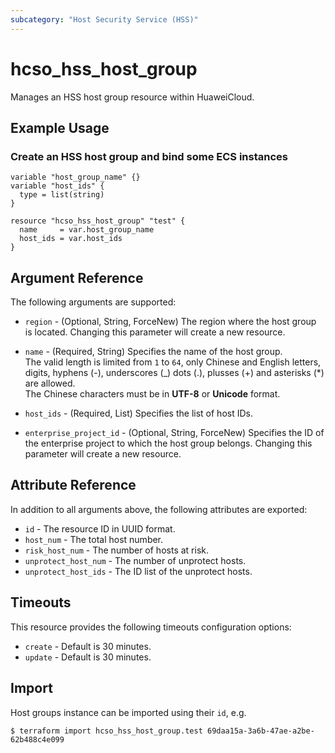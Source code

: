 ```yaml
---
subcategory: "Host Security Service (HSS)"
---
```


# hcso_hss_host_group

Manages an HSS host group resource within HuaweiCloud.

## Example Usage

### Create an HSS host group and bind some ECS instances

```hcl
variable "host_group_name" {}
variable "host_ids" {
  type = list(string)
}

resource "hcso_hss_host_group" "test" {
  name     = var.host_group_name
  host_ids = var.host_ids
}
```

## Argument Reference

The following arguments are supported:

* `region` - (Optional, String, ForceNew) The region where the host group is located.
  Changing this parameter will create a new resource.

* `name` - (Required, String) Specifies the name of the host group.  
  The valid length is limited from `1` to `64`, only Chinese and English letters, digits, hyphens (-), underscores (_)
  dots (.), plusses (+) and asterisks (*) are allowed.  
  The Chinese characters must be in **UTF-8** or **Unicode**
  format.

* `host_ids` - (Required, List) Specifies the list of host IDs.

* `enterprise_project_id` - (Optional, String, ForceNew) Specifies the ID of the enterprise project to which the host
  group belongs.
  Changing this parameter will create a new resource.

## Attribute Reference

In addition to all arguments above, the following attributes are exported:

* `id` - The resource ID in UUID format.
* `host_num` - The total host number.
* `risk_host_num` - The number of hosts at risk.
* `unprotect_host_num` - The number of unprotect hosts.
* `unprotect_host_ids` - The ID list of the unprotect hosts.

## Timeouts

This resource provides the following timeouts configuration options:

* `create` - Default is 30 minutes.
* `update` - Default is 30 minutes.

## Import

Host groups instance can be imported using their `id`, e.g.

```
$ terraform import hcso_hss_host_group.test 69daa15a-3a6b-47ae-a2be-62b488c4e099
```
